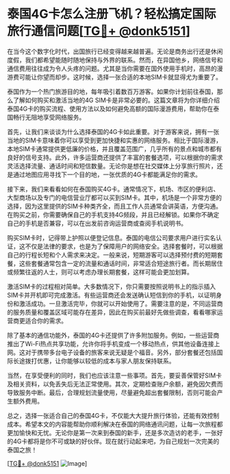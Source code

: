 # 泰国4G卡怎么注册飞机？轻松搞定国际旅行通信问题[[TG💪+ @donk5151](https://t.me/s/donk5151)]

在当今这个数字化时代，出国旅行已经变得越来越普遍。无论是商务出行还是休闲度假，我们都希望能随时随地保持与外界的联系。然而，在异国他乡，网络信号和通信费用往往成为令人头疼的问题。尤其是当你需要在国外使用手机时，高昂的漫游费可能让你望而却步。这时候，选择一张合适的本地SIM卡就显得尤为重要了。

泰国作为一个热门旅游目的地，每年吸引着数百万游客。如果你计划前往泰国，那么了解如何购买和激活当地的4G SIM卡是非常必要的。这篇文章将为你详细介绍泰国4G卡的购买流程、使用方法以及如何避免高额的国际漫游费用，帮助你在泰国畅行无阻地享受网络服务。

首先，让我们来谈谈为什么选择泰国的4G卡如此重要。对于游客来说，拥有一张当地的SIM卡意味着你可以享受到更加快捷和实惠的网络服务。相比于国际漫游，本地SIM卡通常提供更低廉的价格，并且覆盖范围广，几乎所有的景点和城市都有良好的信号支持。此外，许多运营商还提供了丰富的套餐选项，可以根据你的需求灵活选择流量、通话时间和短信数量。无论你是想在社交媒体上分享旅行照片，还是通过地图应用寻找下一个目的地，一张优质的4G卡都能满足你的需求。

接下来，我们来看看如何在泰国购买4G卡。通常情况下，机场、市区的便利店、大型商场以及专门的电信营业厅都可以买到SIM卡。其中，机场是一个非常方便的选择，因为这里提供的SIM卡种类齐全，而且工作人员通常会讲英语，方便沟通。在购买之前，你需要确保自己的手机支持4G频段，并且已经解锁。如果你不确定自己的手机是否兼容，可以在出发前咨询运营商或查阅手机说明书。

购买SIM卡时，记得带上护照以便登记信息。泰国的电信公司要求用户进行实名认证，这不仅是法律的要求，也是为了保障用户的网络安全。选择套餐时，可以根据自己的行程长短和个人需求来决定。一般来说，短期游客可以选择预付费的短期套餐，这些套餐通常包含一定的流量和通话时间，非常适合短途旅行者。而长期居住或频繁往返的人士，则可以考虑办理长期套餐，这样可能会更加划算。

激活SIM卡的过程相对简单。大多数情况下，你只需要按照说明书上的指示插入SIM卡并开机即可完成激活。有些运营商还会发送确认短信到你的手机，以证明身份和激活成功。一旦激活完毕，你就可以开始使用了。需要注意的是，不同运营商的服务质量和覆盖区域可能存在差异，因此在购买前最好先做些调查，看看哪家运营商更适合你的需求。

除了基本的通信功能外，泰国的4G卡还提供了许多附加服务。例如，一些运营商推出了Wi-Fi热点共享功能，允许你将手机变成一个移动热点，供其他设备连接上网。这对于携带多台电子设备的旅客来说无疑是个福音。另外，部分套餐还包括国际长途拨打优惠，让你能够以较低的成本与家人朋友保持联系。

当然，在享受便利的同时，我们也应该注意一些事项。首先，要妥善保管好SIM卡及相关资料，以免丢失后无法正常使用。其次，定期检查账户余额，避免因欠费而导致服务中断。最后，合理规划流量使用，尽量避免超出套餐限制，否则可能会产生额外费用。

总之，选择一张适合自己的泰国4G卡，不仅能大大提升旅行体验，还能有效控制成本。希望本文的内容能帮助你顺利解决在泰国的网络通讯问题，让每一次旅程都更加愉快和无忧。无论你是第一次来到泰国的新手，还是多次造访的老手，一张好的4G卡都将是你不可或缺的好伙伴。现在就行动起来吧，为自己规划一次完美的泰国之旅！

[[TG💪+ @donk5151](https://t.me/s/donk5151) ![Image](https://i.postimg.cc/rwNCRYN7/Snipaste-2025-04-30-17-27-05.png)]